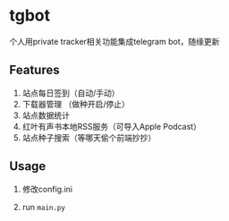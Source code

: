 # tgbot

个人用private tracker相关功能集成telegram bot，随缘更新

## Features

1. 站点每日签到（自动/手动）
2. 下载器管理 （做种开启/停止）
3. 站点数据统计
4. 红叶有声书本地RSS服务（可导入Apple Podcast）
5. 站点种子搜索（等哪天偷个前端抄抄）

## Usage

1. 修改config.ini

2. run `main.py`

   
